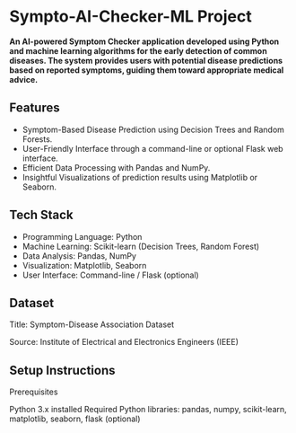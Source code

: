 # Sympto-AI-Checker-ML Project

**An AI-powered Symptom Checker application developed using Python and machine learning algorithms for the early detection of common diseases. The system provides users with potential disease predictions based on reported symptoms, guiding them toward appropriate medical advice.**

## **Features**

- Symptom-Based Disease Prediction using Decision Trees and Random Forests.
- User-Friendly Interface through a command-line or optional Flask web interface.
- Efficient Data Processing with Pandas and NumPy.
- Insightful Visualizations of prediction results using Matplotlib or Seaborn.

## **Tech Stack**

- Programming Language: Python
- Machine Learning: Scikit-learn (Decision Trees, Random Forest)
- Data Analysis: Pandas, NumPy
- Visualization: Matplotlib, Seaborn
- User Interface: Command-line / Flask (optional)

## Dataset

Title: Symptom-Disease Association Dataset

Source: Institute of Electrical and Electronics Engineers (IEEE)

## Setup Instructions

Prerequisites

Python 3.x installed
Required Python libraries: pandas, numpy, scikit-learn, matplotlib, seaborn, flask (optional)
